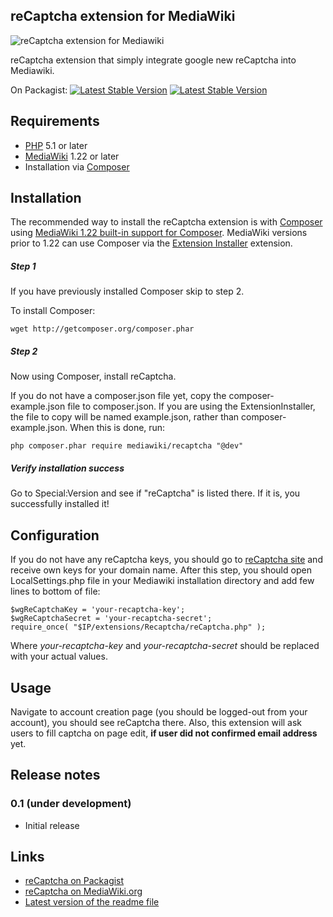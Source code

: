 ## reCaptcha extension for MediaWiki

![reCaptcha extension for Mediawiki](https://upload.wikimedia.org/wikipedia/mediawiki/4/42/Extension_recaptcha_1.png)

reCaptcha extension that simply integrate google new reCaptcha into Mediawiki.

On Packagist:
[![Latest Stable Version](https://poser.pugx.org/mediawiki/recaptcha/version.png)](https://packagist.org/packages/mediawiki/recaptcha)
[![Latest Stable Version](https://poser.pugx.org/mediawiki/recaptcha/d/total.png)](https://packagist.org/packages/mediawiki/recaptcha)

## Requirements

* [PHP](http://www.php.net) 5.1 or later
* [MediaWiki](https://www.mediawiki.org) 1.22 or later
* Installation via [Composer](http://getcomposer.org/)

## Installation

The recommended way to install the reCaptcha extension is with [Composer](http://getcomposer.org) using
[MediaWiki 1.22 built-in support for Composer](https://www.mediawiki.org/wiki/Composer). MediaWiki
versions prior to 1.22 can use Composer via the
[Extension Installer](https://github.com/JeroenDeDauw/ExtensionInstaller/blob/master/README.md)
extension.

##### Step 1

If you have previously installed Composer skip to step 2.

To install Composer:

    wget http://getcomposer.org/composer.phar

##### Step 2
    
Now using Composer, install reCaptcha.

If you do not have a composer.json file yet, copy the composer-example.json file to composer.json. If you
are using the ExtensionInstaller, the file to copy will be named example.json, rather than composer-example.json. When this is done, run:
    
    php composer.phar require mediawiki/recaptcha "@dev"

##### Verify installation success

Go to Special:Version and see if "reCaptcha" is listed there. If it is, you successfully installed it!

## Configuration

If you do not have any reCaptcha keys, you should go to [reCaptcha site](https://www.google.com/recaptcha) and receive own keys for your domain name.
After this step, you should open LocalSettings.php file in your Mediawiki installation directory and add few lines to bottom of file:

    $wgReCaptchaKey = 'your-recaptcha-key';
    $wgReCaptchaSecret = 'your-recaptcha-secret';
    require_once( "$IP/extensions/Recaptcha/reCaptcha.php" );
    
Where *your-recaptcha-key* and *your-recaptcha-secret* should be replaced with your actual values.

## Usage

Navigate to account creation page (you should be logged-out from your account), you should see reCaptcha there.
Also, this extension will ask users to fill captcha on page edit, **if user did not confirmed email address** yet.

## Release notes

### 0.1 (under development)

* Initial release

## Links

* [reCaptcha on Packagist](https://packagist.org/packages/mediawiki/recaptcha)
* [reCaptcha on MediaWiki.org](https://www.mediawiki.org/wiki/Extension:reCaptcha)
* [Latest version of the readme file](https://github.com/vedmaka/Mediawiki-reCaptcha/blob/master/README.md)

